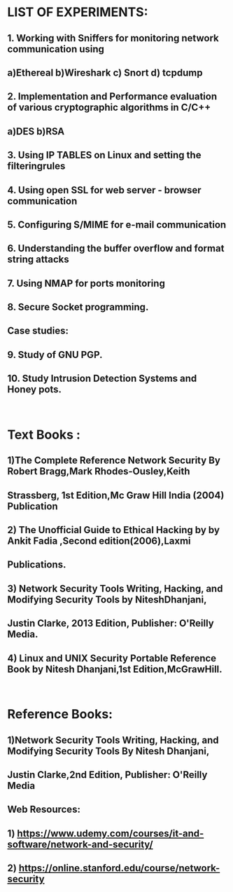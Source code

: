 # LIST OF EXPERIMENTS:

## 1. Working with Sniffers for monitoring network communication using
## a)Ethereal b)Wireshark c) Snort d) tcpdump
## 2. Implementation and Performance evaluation of various cryptographic algorithms in C/C++
## a)DES b)RSA
## 3. Using IP TABLES on Linux and setting the filteringrules
## 4. Using open SSL for web server - browser communication
## 5. Configuring S/MIME for e-mail communication 
## 6. Understanding the buffer overflow and format string attacks
## 7. Using NMAP for ports monitoring
## 8. Secure Socket programming.
## Case studies:
## 9. Study of GNU PGP.
## 10. Study Intrusion Detection Systems and Honey pots.

<br/>

# Text Books :
## 1)The Complete Reference Network Security By Robert Bragg,Mark Rhodes-Ousley,Keith
## Strassberg, 1st Edition,Mc Graw Hill India (2004) Publication
## 2) The Unofficial Guide to Ethical Hacking by by Ankit Fadia ,Second edition(2006),Laxmi
## Publications.
## 3) Network Security Tools Writing, Hacking, and Modifying Security Tools by NiteshDhanjani,
## Justin Clarke, 2013 Edition, Publisher: O'Reilly Media.
## 4) Linux and UNIX Security Portable Reference Book by Nitesh Dhanjani,1st Edition,McGrawHill.

<br/>

# Reference Books:
## 1)Network Security Tools Writing, Hacking, and Modifying Security Tools By Nitesh Dhanjani,
## Justin Clarke,2nd Edition, Publisher: O'Reilly Media
## Web Resources:
## 1) https://www.udemy.com/courses/it-and-software/network-and-security/
## 2) https://online.stanford.edu/course/network-security